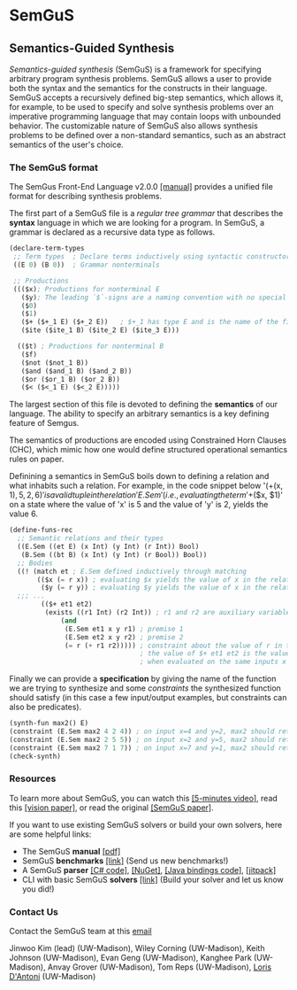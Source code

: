 
# SemGuS

## Semantics-Guided Synthesis

*Semantics-guided synthesis* (SemGuS) is a framework for specifying arbitrary program synthesis problems. SemGuS allows a user to provide both the syntax and the semantics for the constructs in their language. SemGuS accepts a recursively defined big-step semantics, which allows it, for example, to be used to specify and solve synthesis problems over an imperative programming language that may contain loops with unbounded behavior. The customizable nature of SemGuS also allows synthesis problems to be defined over a non-standard semantics, such as an abstract semantics of the user's choice.

### The SemGuS format

The SemGus Front-End Language v2.0.0 [[manual]](res/semgus-lang.pdf) provides a unified file format for describing synthesis problems.

The first part of a SemGuS file is a *regular tree grammar* that describes the **syntax** language in which we are looking for a program.
In SemGuS, a grammar is declared as a recursive data type as follows.

```lisp
(declare-term-types  
 ;; Term types  ; Declare terms inductively using syntactic constructors
 ((E 0) (B 0))  ; Grammar nonterminals

 ;; Productions
 ((($x); Productions for nonterminal E
   ($y); The leading `$`-signs are a naming convention with no special significance.
   ($0)
   ($1)
   ($+ ($+_1 E) ($+_2 E))   ; $+_1 has type E and is the name of the first child
   ($ite ($ite_1 B) ($ite_2 E) ($ite_3 E)))

  (($t) ; Productions for nonterminal B
   ($f)
   ($not ($not_1 B))
   ($and ($and_1 B) ($and_2 B))
   ($or ($or_1 B) ($or_2 B))
   ($< ($<_1 E) ($<_2 E)))))
```

The largest section of this file is devoted to defining the **semantics** of our language. The ability to specify an arbitrary semantics is a key defining feature of Semgus.

The semantics of productions are encoded using Constrained Horn Clauses (CHC), which mimic how one would define structured operational semantics rules on paper.

Definining a semantics in SemGuS boils down to defining a relation and what inhabits such a relation.
For example, in the code snippet below '($+($x, $1), 5, 2, 6)' is a valid tuple in the relation 'E.Sem' (i.e., evaluating the term '$+($x, $1)' on a state where the value of 'x' is 5 and the value of 'y' is 2, yields the value 6.

```lisp
(define-funs-rec
  ;; Semantic relations and their types
  ((E.Sem ((et E) (x Int) (y Int) (r Int)) Bool)
   (B.Sem ((bt B) (x Int) (y Int) (r Bool)) Bool))
  ;; Bodies
  ((! (match et ; E.Sem defined inductively through matching
       (($x (= r x)) ; evaluating $x yields the value of x in the relation
        ($y (= r y)) ; evaluating $y yields the value of x in the relation
  ;;; ...
        (($+ et1 et2)
         (exists ((r1 Int) (r2 Int)) ; r1 and r2 are auxiliary variables
             (and
              (E.Sem et1 x y r1) ; premise 1
              (E.Sem et2 x y r2) ; premise 2
              (= r (+ r1 r2))))) ; constraint about the value of r in the consequence
                                 ; the value of $+ et1 et2 is the value of et1 plus the et2
                                 ; when evaluated on the same inputs x and y
```

Finally we can provide a **specification** by giving the name of the function we are trying to synthesize and some *constraints* the synthesized function should satisfy (in this case a few input/output examples, but constraints can also be predicates). 

```lisp
(synth-fun max2() E)
(constraint (E.Sem max2 4 2 4)) ; on input x=4 and y=2, max2 should return 4
(constraint (E.Sem max2 2 5 5)) ; on input x=2 and y=5, max2 should return 5
(constraint (E.Sem max2 7 1 7)) ; on input x=7 and y=1, max2 should return 7
(check-synth)
```

### Resources

To learn more about SemGuS, you can watch this [[5-minutes video]](talks), read this [[vision paper]](https://pages.cs.wisc.edu/~loris/papers/cav21-keynote.pdf), or read the original [[SemGuS paper]](https://pages.cs.wisc.edu/~loris/papers/popl21.pdf).

If you want to use existing SemGuS solvers or build your own solvers, here are some helpful links:
- The SemGuS **manual** [[pdf]](res/semgus-lang.pdf)
- SemGuS **benchmarks** [[link]](https://github.com/SemGuS-git/Semgus-Benchmarks) (Send us new benchmarks!)
- A SemGuS **parser** [[C# code]](https://github.com/SemGuS-git/Semgus-Parser), [[NuGet]](https://www.nuget.org/packages/Semgus.Parser), [[Java bindings code]](https://github.com/SemGuS-git/Semgus-Java), [[jitpack]](https://jitpack.io/#SemGuS-git/Semgus-Java)
- CLI with basic SemGuS **solvers** [[link]](https://github.com/SemGuS-git/Semgus-Operational) (Build your solver and let us know you did!)


### Contact Us 
Contact the SemGuS team at this [email](mailto:semgus@office365.wisc.edu)

Jinwoo Kim (lead) (UW-Madison), Wiley Corning (UW-Madison), Keith Johnson (UW-Madison), Evan Geng (UW-Madison), Kanghee Park (UW-Madison), Anvay Grover (UW-Madison), Tom Reps (UW-Madison), [Loris D'Antoni](https://pages.cs.wisc.edu/~loris/) (UW-Madison)

